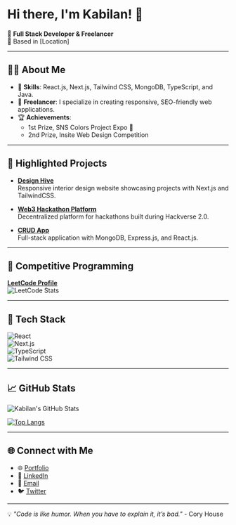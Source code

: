 # Hi there, I'm Kabilan! 👋

🚀 **Full Stack Developer & Freelancer**  
📍 Based in [Location]

---

## 👨‍💻 About Me  
- 🌟 **Skills**: React.js, Next.js, Tailwind CSS, MongoDB, TypeScript, and Java.  
- 💼 **Freelancer**: I specialize in creating responsive, SEO-friendly web applications.  
- 🏆 **Achievements**:  
  - 1st Prize, SNS Colors Project Expo 🏅  
  - 2nd Prize, Insite Web Design Competition  

---

## 🌟 Highlighted Projects  
- **[Design Hive](https://github.com/Kabilan/design-hive)**  
  Responsive interior design website showcasing projects with Next.js and TailwindCSS.

- **[Web3 Hackathon Platform](https://github.com/Kabilan/web3-platform)**  
  Decentralized platform for hackathons built during Hackverse 2.0.

- **[CRUD App](https://github.com/Kabilan/crud-app)**  
  Full-stack application with MongoDB, Express.js, and React.js.

---

## 🧩 Competitive Programming  
**[LeetCode Profile](https://leetcode.com/your-username)**  
![LeetCode Stats](https://leetcard.jacoblin.cool/your-username?theme=dark&font=Baloo&ext=heatmap)

---

## 🔧 Tech Stack  
![React](https://img.shields.io/badge/-React-61DAFB?logo=react&logoColor=black&style=flat-square)  
![Next.js](https://img.shields.io/badge/-Next.js-000000?logo=nextdotjs&logoColor=white&style=flat-square)  
![TypeScript](https://img.shields.io/badge/-TypeScript-3178C6?logo=typescript&logoColor=white&style=flat-square)  
![Tailwind CSS](https://img.shields.io/badge/-TailwindCSS-38B2AC?logo=tailwindcss&logoColor=white&style=flat-square)  

---

## 📈 GitHub Stats  
![Kabilan's GitHub Stats](https://github-readme-stats.vercel.app/api?username=kabilan&show_icons=true&theme=radical)

[![Top Langs](https://github-readme-stats.vercel.app/api/top-langs/?username=kabilan&layout=compact&theme=radical)](https://github.com/anuraghazra/github-readme-stats)

---

## 🌐 Connect with Me  
- 🌐 [Portfolio](https://kabilan-portfolio.com)  
- 💼 [LinkedIn](https://linkedin.com/in/kabilan)  
- 📧 [Email](mailto:kabilan@example.com)  
- 🐦 [Twitter](https://twitter.com/kabilan)

---

💡 *"Code is like humor. When you have to explain it, it’s bad."* - Cory House  
